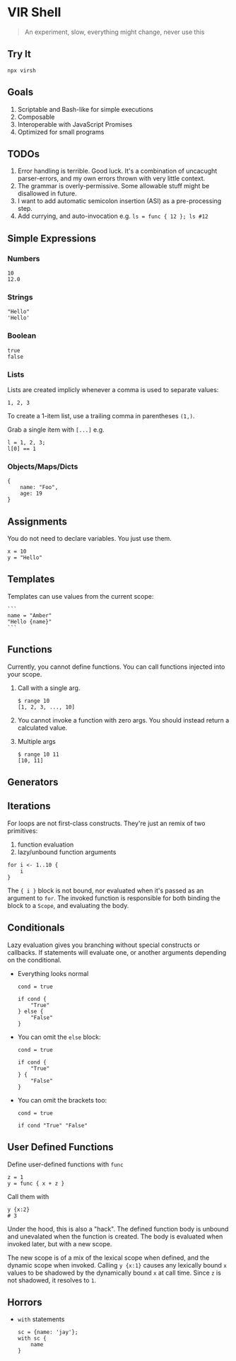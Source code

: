 # VIR Shell

> An experiment, slow, everything might change, never use this

## Try It

```
npx virsh
```

## Goals

1. Scriptable and Bash-like for simple executions
2. Composable
3. Interoperable with JavaScript Promises
4. Optimized for small programs

## TODOs

1. Error handling is terrible. Good luck. It's a combination of uncacught parser-errors, and my own errors thrown with very little context.
2. The grammar is overly-permissive. Some allowable stuff might be disallowed in future.
3. I want to add automatic semicolon insertion (ASI) as a pre-processing step.
4. Add currying, and auto-invocation e.g. `ls = func { 12 }; ls #12`

## Simple Expressions

### Numbers

```
10
12.0
```
### Strings

```
"Hello"
'Hello'
```
### Boolean

```
true
false
```
### Lists

Lists are created implicly whenever a comma is used to separate values:

```
1, 2, 3
```

To create a 1-item list, use a trailing comma in parentheses `(1,)`.

Grab a single item with `[...]` e.g.

```
l = 1, 2, 3;
l[0] == 1
```

### Objects/Maps/Dicts

```
{
    name: "Foo",
    age: 19
}
```

## Assignments

You do not need to declare variables.
You just use them.

```
x = 10
y = "Hello"
```

## Templates

Templates can use values from the current scope:

    ```
    name = "Amber"
    "Hello {name}"
    ```

## Functions

Currently, you cannot define functions.
You can call functions injected into your scope.

1. Call with a single arg.

    ```
    $ range 10
    [1, 2, 3, ..., 10]
    ```
2. You cannot invoke a function with zero args.
   You should instead return a calculated value.
3. Multiple args

    ```
    $ range 10 11
    [10, 11]
    ```
## Generators



## Iterations

For loops are not first-class constructs. They're just an remix of two primitives:

1. function evaluation
2. lazy/unbound function arguments

```
for i <- 1..10 {
    i
}
```

The `{ i }` block is not bound, nor evaluated when it's passed as an argument to `for`.
The invoked function is responsible for both binding the block to a `Scope`, and evaluating the body.

## Conditionals

Lazy evaluation gives you branching without special constructs or callbacks.
If statements will evaluate one, or another arguments depending on the conditional.

- Everything looks normal

    ```
    cond = true

    if cond {
        "True"
    } else {
        "False"
    }
    ```
- You can omit the `else` block:

    ```
    cond = true

    if cond {
        "True"
    } {
        "False"
    }
    ```
- You can omit the brackets too:

    ```
    cond = true

    if cond "True" "False"
    ```

## User Defined Functions

Define user-defined functions with `func`

```
z = 1
y = func { x + z }
```

Call them with

```
y {x:2}
# 3
```

Under the hood, this is also a "hack". The defined function body is unbound and unevalated when the function is created.
The body is evaluated when invoked later, but with a new scope.

The new scope is of a mix of the lexical scope when defined, and the dynamic scope when invoked.
Calling `y {x:1}` causes any lexically bound `x` values to be shadowed by the dynamically bound `x` at call time.
Since `z` is not shadowed, it resolves to `1`.

## Horrors

- `with` statements

    ```
    sc = {name: 'jay'};
    with sc {
        name
    }
    ```
